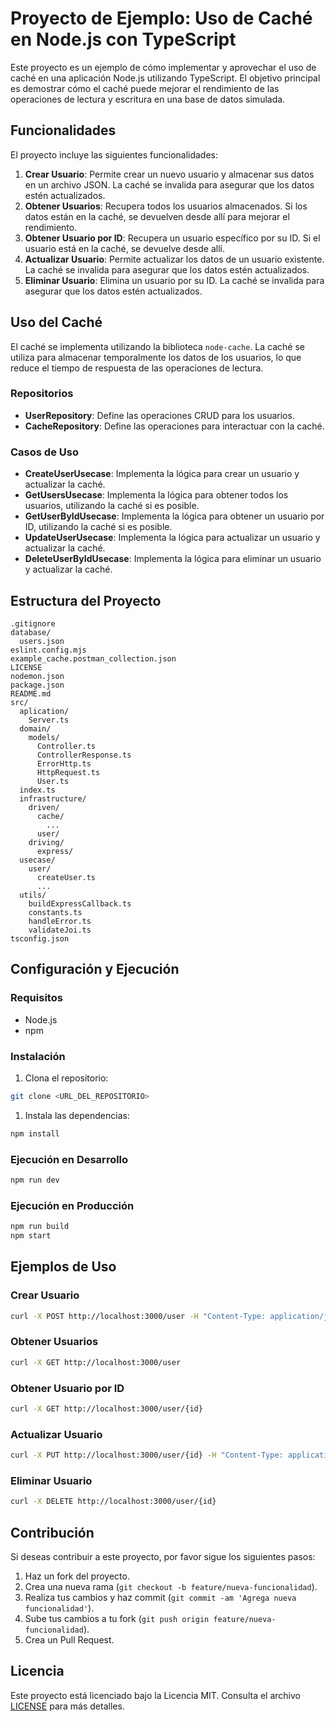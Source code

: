 # Proyecto de Ejemplo: Uso de Caché en Node.js con TypeScript

Este proyecto es un ejemplo de cómo implementar y aprovechar el uso de caché en una aplicación Node.js utilizando TypeScript. El objetivo principal es demostrar cómo el caché puede mejorar el rendimiento de las operaciones de lectura y escritura en una base de datos simulada.

## Funcionalidades

El proyecto incluye las siguientes funcionalidades:

1. **Crear Usuario**: Permite crear un nuevo usuario y almacenar sus datos en un archivo JSON. La caché se invalida para asegurar que los datos estén actualizados.
2. **Obtener Usuarios**: Recupera todos los usuarios almacenados. Si los datos están en la caché, se devuelven desde allí para mejorar el rendimiento.
3. **Obtener Usuario por ID**: Recupera un usuario específico por su ID. Si el usuario está en la caché, se devuelve desde allí.
4. **Actualizar Usuario**: Permite actualizar los datos de un usuario existente. La caché se invalida para asegurar que los datos estén actualizados.
5. **Eliminar Usuario**: Elimina un usuario por su ID. La caché se invalida para asegurar que los datos estén actualizados.

## Uso del Caché

El caché se implementa utilizando la biblioteca `node-cache`. La caché se utiliza para almacenar temporalmente los datos de los usuarios, lo que reduce el tiempo de respuesta de las operaciones de lectura.

### Repositorios

- **UserRepository**: Define las operaciones CRUD para los usuarios.
- **CacheRepository**: Define las operaciones para interactuar con la caché.

### Casos de Uso

- **CreateUserUsecase**: Implementa la lógica para crear un usuario y actualizar la caché.
- **GetUsersUsecase**: Implementa la lógica para obtener todos los usuarios, utilizando la caché si es posible.
- **GetUserByIdUsecase**: Implementa la lógica para obtener un usuario por ID, utilizando la caché si es posible.
- **UpdateUserUsecase**: Implementa la lógica para actualizar un usuario y actualizar la caché.
- **DeleteUserByIdUsecase**: Implementa la lógica para eliminar un usuario y actualizar la caché.


## Estructura del Proyecto

```plaintext
.gitignore
database/
  users.json
eslint.config.mjs
example_cache.postman_collection.json
LICENSE
nodemon.json
package.json
README.md
src/
  aplication/
    Server.ts
  domain/
    models/
      Controller.ts
      ControllerResponse.ts
      ErrorHttp.ts
      HttpRequest.ts
      User.ts
  index.ts
  infrastructure/
    driven/
      cache/
        ...
      user/
    driving/
      express/
  usecase/
    user/
      createUser.ts
      ...
  utils/
    buildExpressCallback.ts
    constants.ts
    handleError.ts
    validateJoi.ts
tsconfig.json
```

## Configuración y Ejecución

### Requisitos

- Node.js
- npm

### Instalación

1. Clona el repositorio:
  ```sh
  git clone <URL_DEL_REPOSITORIO>
  ```

1. Instala las dependencias:
  ```sh
  npm install
  ```

### Ejecución en Desarrollo
  ```sh
  npm run dev
  ```

### Ejecución en Producción
  ```sh
  npm run build
  npm start
  ```

## Ejemplos de Uso

### Crear Usuario
```sh
curl -X POST http://localhost:3000/user -H "Content-Type: application/json" -d '{"name": "Jinx", "email": "powpowweapons@leagueoflegends.com"}'
```

### Obtener Usuarios
```sh
curl -X GET http://localhost:3000/user
```

### Obtener Usuario por ID
```sh
curl -X GET http://localhost:3000/user/{id}
```

### Actualizar Usuario
```sh
curl -X PUT http://localhost:3000/user/{id} -H "Content-Type: application/json" -d '{"name": "Violet", "email": "email@leagueoflegends.com"}'
```

### Eliminar Usuario
```sh
curl -X DELETE http://localhost:3000/user/{id}
```

## Contribución

Si deseas contribuir a este proyecto, por favor sigue los siguientes pasos:

1. Haz un fork del proyecto.
2. Crea una nueva rama (`git checkout -b feature/nueva-funcionalidad`).
3. Realiza tus cambios y haz commit (`git commit -am 'Agrega nueva funcionalidad'`).
4. Sube tus cambios a tu fork (`git push origin feature/nueva-funcionalidad`).
5. Crea un Pull Request.

## Licencia

Este proyecto está licenciado bajo la Licencia MIT. Consulta el archivo [LICENSE](LICENSE) para más detalles.
